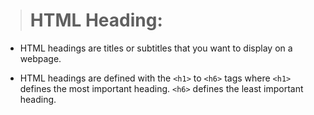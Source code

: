 > # HTML Heading:

- HTML headings are titles or subtitles that you want to display on a webpage.

- HTML headings are defined with the `<h1>` to `<h6>` tags where `<h1>` defines the most important heading. `<h6>` defines the least important heading.